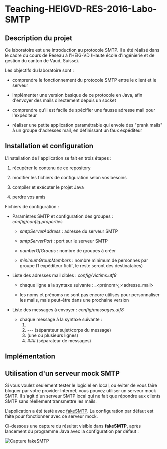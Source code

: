 # Teaching-HEIGVD-RES-2016-Labo-SMTP

## Description du projet

Ce laboratoire est une introduction au protocole SMTP. Il a été réalisé dans le cadre du cours de Réseau à l'HEIG-VD (Haute école d'ingénierie et de gestion du canton de Vaud, Suisse).

Les objectifs du laboratoire sont :

* comprendre le fonctionnement du protocole SMTP entre le client et le serveur

* implémenter une version basique de ce protocole en Java, afin d'envoyer des mails directement depuis un socket

* comprendre qu'il est facile de spécifier une fausse adresse mail pour l'expéditeur

* réaliser une petite application paramétrable qui envoie des "prank mails" à un groupe d'adresses mail, en définissant un faux expéditeur



## Installation et configuration

L'installation de l'application se fait en trois étapes :

1. récupérer le contenu de ce repository

2. modifier les fichiers de configuration selon vos besoins

3. compiler et exécuter le projet Java

4. perdre vos amis


Fichiers de configuration :

* Paramètres SMTP et configuration des groupes : _config/config.properties_

  * _smtpServerAddress_ : adresse du serveur SMTP
  
  * _smtpServerPort_ : port sur le serveur SMTP
  
  * _numberOfGroups_ : nombre de groupes à créer
  
  * _minimumGroupMembers_ : nombre minimum de personnes par groupe (1 expéditeur fictif, le reste seront des destinataires)

  
* Liste des adresses mail cibles : _config/victims.utf8_

  * chaque ligne a la syntaxe suivante : _<prénom>;<nom>;<adresse_mail>
  
  * les noms et prénoms ne sont pas encore utilisés pour personnaliser les mails, mais peut-être dans une prochaine version

  
* Liste des messages à envoyer : _config/messages.utf8_

  * chaque message à la syntaxe suivante :
    1. _<sujet du mail>_
	2. _---_ (séparateur sujet/corps du message)
	3. _<corps du message>_ (une ou plusieurs lignes)
	4. _###_ (séparateur de messages)


  
## Implémentation


## Utilisation d'un serveur mock SMTP

Si vous voulez seulement tester le logiciel en local, ou éviter de vous faire bloquer par votre provider Internet, vous pouvez utiliser un serveur mock SMTP. Il s'agit d'un serveur SMTP local qui ne fait que répondre aux clients SMTP sans réellement transmettre les mails.

L'application a été testé avec [fakeSMTP](https://nilhcem.github.io/FakeSMTP/). La configuration par défaut est faite pour fonctionner avec ce serveur mock.

Ci-dessous une capture du résultat visible dans **fakeSMTP**, après lancement du programme Java avec la configuration par défaut :

![Capture fakeSMTP](https://github.com/adussier/Teaching-HEIGVD-RES-2016-Labo-SMTP/tree/master/figures/fakeSMTP.png)